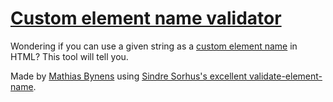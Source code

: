 # [Custom element name validator](https://mothereff.in/custom-element-name)

Wondering if you can use a given string as a [custom element name](http://customelements.io/) in HTML? This tool will tell you.

Made by [Mathias Bynens](https://mathiasbynens.be/) using [Sindre Sorhus's excellent validate-element-name](https://github.com/sindresorhus/validate-element-name).
